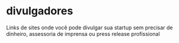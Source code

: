 # divulgadores
Links de sites onde você pode divulgar sua startup sem precisar de dinheiro, assessoria de imprensa ou press release profissional
